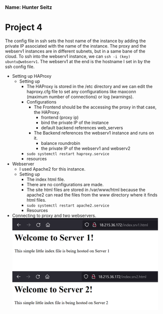 ### Name: Hunter Seitz

# Project 4 

The config file in ssh sets the host name of the instance by adding the private IP
associated with the name of the instance. 
The proxy and the webserv1 instances are in different subnets, but in a
same bane of the cloud. To ssh into the webserv1 instance, we can 
`ssh -i (key) ubuntu@webserv1`. The webserv1 at the end is the hostname I set in by
the ssh config file. 

- Setting up HAProxy 
    - Setting up
        - The HAProxy is stored in the /etc directory and we can edit the haproxy.cfg file to set any configurations like maxconn (maximum number of connections) or log (warnings).
        - Configurations
            - The Frontend should be the accessing the proxy in that case, the HAProxy. 
                - frontend (proxy ip)
                - bind the private IP of the instance
                - default backend references web_servers
            - The Backend references the webserv1 instance and runs on it. 
                - balance roundrobin
                - the private IP of the webserv1 and webserv2
        - `sudo systemctl restart haproxy.service`
        - resources 
- Webserver 
    - I used Apache2 for this instance. 
    - Setting up
        - The index html file. 
        - There are no configurations are made. 
        - The site html files are stored in /var/www/html because the apache2 can read the files from the www directory where it finds html files. 
        - `sudo systemctl restart apache2.service`
        - Resources 
- Connecting to proxy and two webservers.  
![webserv1](https://github.com/WSU-kduncan/ceg3120-hunter2seitz/blob/main/Project4/images/webserv1.png)
![webserv2](https://github.com/WSU-kduncan/ceg3120-hunter2seitz/blob/main/Project4/images/webserv2.png) 

